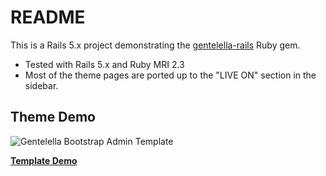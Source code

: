 # README

This is a Rails 5.x project demonstrating the [gentelella-rails](https://github.com/mwlang/gentelella-rails) Ruby gem.

* Tested with Rails 5.x and Ruby MRI 2.3
* Most of the theme pages are ported up to the "LIVE ON" section in the sidebar.

## Theme Demo
![Gentelella Bootstrap Admin Template](https://github.com/mwlang/gentelella-rails/public/images/gentelella-admin-template-preview.jpg "Gentelella Theme Browser Preview")

**[Template Demo](https://colorlib.com/polygon/gentelella/index.html)**

